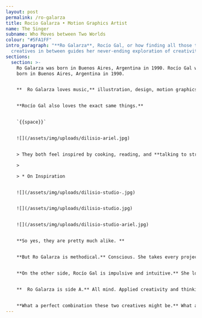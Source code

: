 ```yaml
---
layout: post
permalink: /ro-galarza
title: Rocio Galarza • Motion Graphics Artist
name: The Singer
subname: Who Moves between Two Worlds
colour: "#5FA1FF"
intro_paragraph: "**Ro Galarza**, Rocío Gal, or how finding all those talented
  creatives in between guides her never-ending exploration of creativity."
sections:
  section: >-
    Ro Galarza was born in Buenos Aires, Argentina in 1990. Rocío Gal was also
    born in Buenos Aires, Argentina in 1990. 


    **  Ro Galarza loves music,** illustration, design, motion graphics, and working with colleagues and friends on different projects.   


    **Rocío Gal also loves the exact same things.**


    `{{space}}`


    ![](/assets/img/uploads/dilisio-ariel.jpg)


    > They both feel inspired by cooking, reading, and **talking to strangers on the street**.

    >

    > * On Inspiration


    ![](/assets/img/uploads/dilisio-studio-.jpg)


    ![](/assets/img/uploads/dilisio-studio.jpg)


    ![](/assets/img/uploads/dilisio-studio-ariel.jpg)


    **So yes, they are pretty much alike. **


    **But Ro Galarza is methodical.** Conscious. She takes every project to the pixel-perfect level. 


    **On the other side, Rocío Gal is impulsive and intuitive.** She loves experimenting and doesn't care for perfection at all.


    **  Ro Galarza is side A.** All mind. Applied creativity and thinking. Rocío Gal is side B. All heart. Pure passion and no consequences.


    **What a perfect combination these two creatives might be.** What a perfect combination, they are.
---
```

